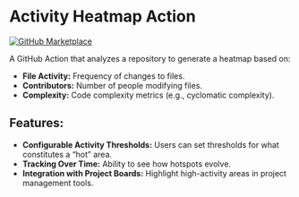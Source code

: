# Activity Heatmap Action
[![GitHub Marketplace](https://img.shields.io/badge/Marketplace-License%20Compliance%20Checker-green?style=flat-square)](https://github.com/marketplace/actions/automated-license-check)


A GitHub Action that analyzes a repository to generate a heatmap based on:

- **File Activity:** Frequency of changes to files.
- **Contributors:** Number of people modifying files.
- **Complexity:** Code complexity metrics (e.g., cyclomatic complexity).

## **Features:**

- **Configurable Activity Thresholds:** Users can set thresholds for what constitutes a “hot” area.
- **Tracking Over Time:** Ability to see how hotspots evolve.
- **Integration with Project Boards:** Highlight high-activity areas in project management tools.
